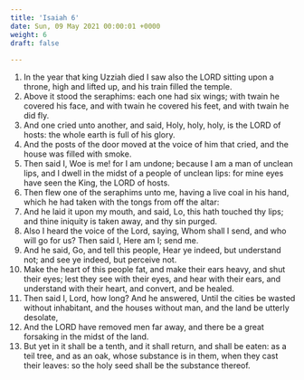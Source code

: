 ```yaml
---
title: 'Isaiah 6'
date: Sun, 09 May 2021 00:00:01 +0000
weight: 6
draft: false
  
---
```


1. In the year that king Uzziah died I saw also the LORD sitting upon a throne, high and lifted up, and his train filled the temple.
2. Above it stood the seraphims: each one had six wings; with twain he covered his face, and with twain he covered his feet, and with twain he did fly.
3. And one cried unto another, and said, Holy, holy, holy, is the LORD of hosts: the whole earth is full of his glory.
4. And the posts of the door moved at the voice of him that cried, and the house was filled with smoke.
5. Then said I, Woe is me! for I am undone; because I am a man of unclean lips, and I dwell in the midst of a people of unclean lips: for mine eyes have seen the King, the LORD of hosts.
6. Then flew one of the seraphims unto me, having a live coal in his hand, which he had taken with the tongs from off the altar:
7. And he laid it upon my mouth, and said, Lo, this hath touched thy lips; and thine iniquity is taken away, and thy sin purged.
8. Also I heard the voice of the Lord, saying, Whom shall I send, and who will go for us? Then said I, Here am I; send me.
9. And he said, Go, and tell this people, Hear ye indeed, but understand not; and see ye indeed, but perceive not.
10. Make the heart of this people fat, and make their ears heavy, and shut their eyes; lest they see with their eyes, and hear with their ears, and understand with their heart, and convert, and be healed.
11. Then said I, Lord, how long? And he answered, Until the cities be wasted without inhabitant, and the houses without man, and the land be utterly desolate,
12. And the LORD have removed men far away, and there be a great forsaking in the midst of the land.
13. But yet in it shall be a tenth, and it shall return, and shall be eaten: as a teil tree, and as an oak, whose substance is in them, when they cast their leaves: so the holy seed shall be the substance thereof.
